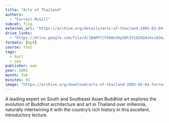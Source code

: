 ```yaml
---
title: "Arts of Thailand"
authors:
  - "Forrest McGill"
subcat: film
external_url: "https://archive.org/details/arts-of-thailand-2005-02-04-forrest-mcgill"
drive_links:
  - "https://drive.google.com/file/d/1BmMTtlFSbBvSKp2WlZVjQ26Q4i6sz82m/view?usp=drivesdk"
formats: [mp4]
course: thai
tags:
  - bart
  - sea
publisher: aam
year: 2005
month: feb
minutes: 91
image: "https://archive.org/download/arts-of-thailand-2005-02-04-forrest-mcgill/arts-of-thailand-2005-02-04-forrest-mcgill.thumbs/Arts%20of%20Thailand%20%282005-02-04%29%20-%20Forrest%20McGill.mp4_000115.jpg"
---
```



A leading expert on South and Southeast Asian Buddhist art explores the evolution of Buddhist architecture and art in Thailand over millennia, naturally intertwining it with the country’s rich history in this excellent, introductory lecture.
